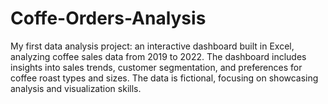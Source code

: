 # Coffe-Orders-Analysis
My first data analysis project: an interactive dashboard built in Excel, analyzing coffee sales data from 2019 to 2022. The dashboard includes insights into sales trends, customer segmentation, and preferences for coffee roast types and sizes. The data is fictional, focusing on showcasing analysis and visualization skills.
